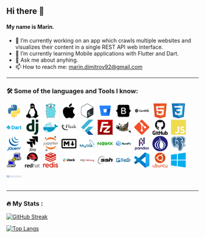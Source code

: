 ## Hi there 👋

#### My name is Marin.
- 🔭 I’m currently working on an app which crawls multiple websites and visualizes their content in a single REST API web interface.
- 🌱 I’m currently learning Mobile applications with Flutter and Dart.
- 💬 Ask me about anyhing.
- 📫 How to reach me: marin.dimitrov92@gmail.com

---

### :hammer_and_wrench: Some of the languages and Tools I know:
<img src="https://github.com/devicons/devicon/blob/v2.14.0/icons/python/python-original.svg" title="Python" alt="Python" width="40" height="40"/>&nbsp;
<img src="https://github.com/devicons/devicon/blob/master/icons/linux/linux-plain.svg" title="Linux" alt="Linux" width="40" height="40"/>&nbsp;
<img src="https://github.com/devicons/devicon/blob/v2.14.0/icons/go/go-original.svg" title="go" alt="go" width="40" height="40"/>&nbsp;
<img src="https://github.com/devicons/devicon/blob/v2.14.0/icons/apple/apple-original.svg" title="apple" alt="apple" width="40" height="40"/>&nbsp;
<img src="https://github.com/devicons/devicon/blob/v2.14.0/icons/bash/bash-plain.svg" title="bash" alt="bash" width="40" height="40"/>&nbsp;
<img src="https://github.com/devicons/devicon/blob/v2.14.0/icons/bitbucket/bitbucket-original.svg" title="bitbucket" alt="bitbucket" width="40" height="40"/>&nbsp;
<img src="https://github.com/devicons/devicon/blob/v2.14.0/icons/bootstrap/bootstrap-plain.svg" title="bootstrap" alt="bootstrap" width="40" height="40"/>&nbsp;
<img src="https://github.com/devicons/devicon/blob/v2.14.0/icons/centos/centos-plain-wordmark.svg" title="centos" alt="centos" width="40" height="40"/>&nbsp;
<img src="https://github.com/devicons/devicon/blob/v2.14.0/icons/html5/html5-original.svg" title="html5" alt="html5" width="40" height="40"/>&nbsp;
<img src="https://github.com/devicons/devicon/blob/v2.14.0/icons/css3/css3-original.svg" title="css3" alt="css3" width="40" height="40"/>&nbsp;
<img src="https://github.com/devicons/devicon/blob/v2.14.0/icons/dart/dart-plain-wordmark.svg" title="dart" alt="dart" width="40" height="40"/>&nbsp;
<img src="https://github.com/devicons/devicon/blob/v2.14.0/icons/django/django-plain.svg" title="django" alt="django" width="40" height="40"/>&nbsp;
<img src="https://github.com/devicons/devicon/blob/v2.14.0/icons/docker/docker-plain.svg" title="docker" alt="docker" width="40" height="40"/>&nbsp;
<img src="https://github.com/devicons/devicon/blob/v2.14.0/icons/flask/flask-original-wordmark.svg" title="flask" alt="flask" width="40" height="40"/>&nbsp;
<img src="https://github.com/devicons/devicon/blob/v2.14.0/icons/flutter/flutter-original.svg" title="flutter" alt="flutter" width="40" height="40"/>&nbsp;
<img src="https://github.com/devicons/devicon/blob/v2.14.0/icons/filezilla/filezilla-plain.svg" title="filezilla" alt="filezilla" width="40" height="40"/>&nbsp;
<img src="https://github.com/devicons/devicon/blob/v2.14.0/icons/gimp/gimp-original.svg" title="gimp" alt="gimp" width="40" height="40"/>&nbsp;
<img src="https://github.com/devicons/devicon/blob/v2.14.0/icons/git/git-plain.svg" title="git" alt="git" width="40" height="40"/>&nbsp;
<img src="https://github.com/devicons/devicon/blob/v2.14.0/icons/github/github-original-wordmark.svg" title="github" alt="github" width="40" height="40"/>&nbsp;
<img src="https://github.com/devicons/devicon/blob/v2.14.0/icons/javascript/javascript-plain.svg" title="js" alt="js" width="40" height="40"/>&nbsp;
<img src="https://github.com/devicons/devicon/blob/v2.14.0/icons/jquery/jquery-plain-wordmark.svg" title="jquery" alt="jquery" width="40" height="40"/>&nbsp;
<img src="https://github.com/devicons/devicon/blob/v2.14.0/icons/jira/jira-plain-wordmark.svg" title="jira" alt="jira" width="40" height="40"/>&nbsp;
<img src="https://github.com/devicons/devicon/blob/v2.14.0/icons/jupyter/jupyter-original-wordmark.svg" title="jupyter" alt="jupyter" width="40" height="40"/>&nbsp;
<img src="https://github.com/devicons/devicon/blob/v2.14.0/icons/markdown/markdown-original.svg" title="markdown" alt="markdown" width="40" height="40"/>&nbsp;
<img src="https://github.com/devicons/devicon/blob/v2.14.0/icons/mysql/mysql-plain-wordmark.svg" title="mysql" alt="mysql" width="40" height="40"/>&nbsp;
<img src="https://github.com/devicons/devicon/blob/v2.14.0/icons/nginx/nginx-original.svg" title="nginx" alt="nginx" width="40" height="40"/>&nbsp;
<img src="https://github.com/devicons/devicon/blob/v2.14.0/icons/numpy/numpy-original-wordmark.svg" title="numpy" alt="numpy" width="40" height="40"/>&nbsp;
<img src="https://github.com/devicons/devicon/blob/v2.14.0/icons/pandas/pandas-original-wordmark.svg" title="pandas" alt="pandas" width="40" height="40"/>&nbsp;
<img src="https://github.com/devicons/devicon/blob/v2.14.0/icons/perl/perl-original.svg" title="perl" alt="perl" width="40" height="40"/>&nbsp;
<img src="https://github.com/devicons/devicon/blob/v2.14.0/icons/postgresql/postgresql-plain.svg" title="postgres" alt="postgres" width="40" height="40"/>&nbsp;
<img src="https://github.com/devicons/devicon/blob/v2.14.0/icons/putty/putty-original.svg" title="putty" alt="putty" width="40" height="40"/>&nbsp;
<img src="https://github.com/devicons/devicon/blob/v2.14.0/icons/redhat/redhat-original-wordmark.svg" title="redhat" alt="redhat" width="40" height="40"/>&nbsp;
<img src="https://github.com/devicons/devicon/blob/v2.14.0/icons/redis/redis-plain-wordmark.svg" title="redis" alt="redis" width="40" height="40"/>&nbsp;
<img src="https://github.com/devicons/devicon/blob/v2.14.0/icons/slack/slack-original-wordmark.svg" title="slack" alt="slack" width="40" height="40"/>&nbsp;
<img src="https://github.com/devicons/devicon/blob/v2.14.0/icons/sqlalchemy/sqlalchemy-original-wordmark.svg" title="sqlalchemy" alt="sqlalchemy" width="40" height="40"/>&nbsp;
<img src="https://github.com/devicons/devicon/blob/v2.14.0/icons/ssh/ssh-original-wordmark.svg" title="ssh" alt="ssh" width="40" height="40"/>&nbsp;
<img src="https://github.com/devicons/devicon/blob/v2.14.0/icons/trello/trello-plain-wordmark.svg" title="trello" alt="trello" width="40" height="40"/>&nbsp;
<img src="https://github.com/devicons/devicon/blob/v2.14.0/icons/vscode/vscode-original.svg" title="vscode" alt="vscode" width="40" height="40"/>&nbsp;
<img src="https://github.com/devicons/devicon/blob/v2.14.0/icons/ubuntu/ubuntu-plain-wordmark.svg" title="ubuntu" alt="ubuntu" width="40" height="40"/>&nbsp;
<img src="https://github.com/devicons/devicon/blob/v2.14.0/icons/windows8/windows8-original.svg" title="windows" alt="windows" width="40" height="40"/>&nbsp;
<img src="https://github.com/devicons/devicon/blob/v2.14.0/icons/subversion/subversion-original-wordmark.svg" title="svn" alt="svn" width="40" height="40"/>&nbsp;

---

### :fire: My Stats :

[![GitHub Streak](https://streak-stats.demolab.com?user=midimitrova&theme=dark&hide_border=true&date_format=j%20M%5B%20Y%5D&mode=weekly)](https://git.io/streak-stats)

[![Top Langs](https://github-readme-stats.vercel.app/api/top-langs/?username=midimitrova&layout=compact&theme=vision-friendly-dark)](https://github.com/anuraghazra/github-readme-stats)
